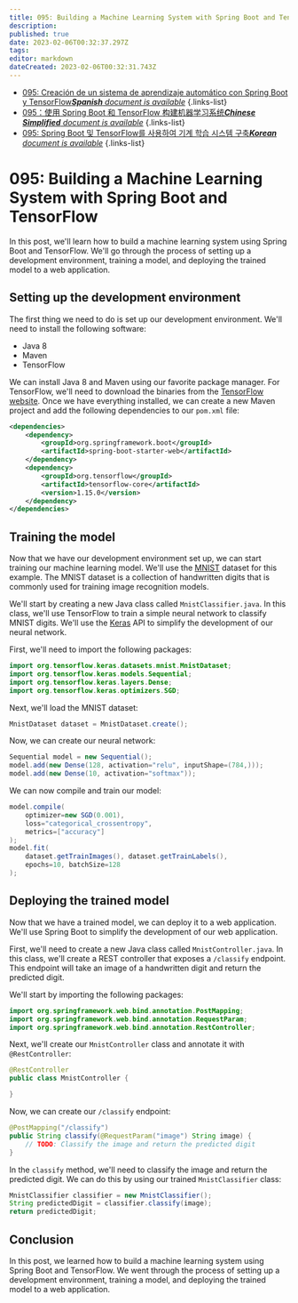```yaml
---
title: 095: Building a Machine Learning System with Spring Boot and TensorFlow
description: 
published: true
date: 2023-02-06T00:32:37.297Z
tags: 
editor: markdown
dateCreated: 2023-02-06T00:32:31.743Z
---
```


- [095: Creación de un sistema de aprendizaje automático con Spring Boot y TensorFlow***Spanish** document is available*](/es/Knowledge-base/Spring-Boot/Learning/095-building-a-machine-learning-system-with-spring-boot-and-tensorflow)
{.links-list}
- [095：使用 Spring Boot 和 TensorFlow 构建机器学习系统***Chinese Simplified** document is available*](/zh/Knowledge-base/Spring-Boot/Learning/095-building-a-machine-learning-system-with-spring-boot-and-tensorflow)
{.links-list}
- [095: Spring Boot 및 TensorFlow를 사용하여 기계 학습 시스템 구축***Korean** document is available*](/ko/Knowledge-base/Spring-Boot/Learning/095-building-a-machine-learning-system-with-spring-boot-and-tensorflow)
{.links-list}


# 095: Building a Machine Learning System with Spring Boot and TensorFlow

In this post, we'll learn how to build a machine learning system using Spring Boot and TensorFlow. We'll go through the process of setting up a development environment, training a model, and deploying the trained model to a web application.

## Setting up the development environment

The first thing we need to do is set up our development environment. We'll need to install the following software:

- Java 8
- Maven
- TensorFlow

We can install Java 8 and Maven using our favorite package manager. For TensorFlow, we'll need to download the binaries from the [TensorFlow website](https://www.tensorflow.org/). Once we have everything installed, we can create a new Maven project and add the following dependencies to our `pom.xml` file:

```xml
<dependencies>
    <dependency>
        <groupId>org.springframework.boot</groupId>
        <artifactId>spring-boot-starter-web</artifactId>
    </dependency>
    <dependency>
        <groupId>org.tensorflow</groupId>
        <artifactId>tensorflow-core</artifactId>
        <version>1.15.0</version>
    </dependency>
</dependencies>
```

## Training the model

Now that we have our development environment set up, we can start training our machine learning model. We'll use the [MNIST](https://en.wikipedia.org/wiki/MNIST_database) dataset for this example. The MNIST dataset is a collection of handwritten digits that is commonly used for training image recognition models.

We'll start by creating a new Java class called `MnistClassifier.java`. In this class, we'll use TensorFlow to train a simple neural network to classify MNIST digits. We'll use the [Keras](https://keras.io/) API to simplify the development of our neural network.

First, we'll need to import the following packages:

```java
import org.tensorflow.keras.datasets.mnist.MnistDataset;
import org.tensorflow.keras.models.Sequential;
import org.tensorflow.keras.layers.Dense;
import org.tensorflow.keras.optimizers.SGD;
```

Next, we'll load the MNIST dataset:

```java
MnistDataset dataset = MnistDataset.create();
```

Now, we can create our neural network:

```java
Sequential model = new Sequential();
model.add(new Dense(128, activation="relu", inputShape=(784,)));
model.add(new Dense(10, activation="softmax"));
```

We can now compile and train our model:

```java
model.compile(
    optimizer=new SGD(0.001),
    loss="categorical_crossentropy",
    metrics=["accuracy"]
);
model.fit(
    dataset.getTrainImages(), dataset.getTrainLabels(),
    epochs=10, batchSize=128
);
```

## Deploying the trained model

Now that we have a trained model, we can deploy it to a web application. We'll use Spring Boot to simplify the development of our web application.

First, we'll need to create a new Java class called `MnistController.java`. In this class, we'll create a REST controller that exposes a `/classify` endpoint. This endpoint will take an image of a handwritten digit and return the predicted digit.

We'll start by importing the following packages:

```java
import org.springframework.web.bind.annotation.PostMapping;
import org.springframework.web.bind.annotation.RequestParam;
import org.springframework.web.bind.annotation.RestController;
```

Next, we'll create our `MnistController` class and annotate it with `@RestController`:

```java
@RestController
public class MnistController {

}
```

Now, we can create our `/classify` endpoint:

```java
@PostMapping("/classify")
public String classify(@RequestParam("image") String image) {
    // TODO: Classify the image and return the predicted digit
}
```

In the `classify` method, we'll need to classify the image and return the predicted digit. We can do this by using our trained `MnistClassifier` class:

```java
MnistClassifier classifier = new MnistClassifier();
String predictedDigit = classifier.classify(image);
return predictedDigit;
```

## Conclusion

In this post, we learned how to build a machine learning system using Spring Boot and TensorFlow. We went through the process of setting up a development environment, training a model, and deploying the trained model to a web application.